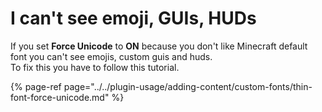 # I can't see emoji, GUIs, HUDs

If you set **Force Unicode** to **ON** because you don't like Minecraft default font you can't see emojis, custom guis and huds.  
To fix this you have to follow this tutorial.  


{% page-ref page="../../plugin-usage/adding-content/custom-fonts/thin-font-force-unicode.md" %}

